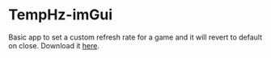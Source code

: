 # TempHz-imGui
Basic app to set a custom refresh rate for a game and it will revert to default on close.
Download it [here](https://github.com/Mikael-Pereira/TempHz-imGui/releases).
